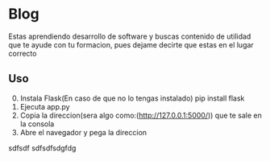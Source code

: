 # Blog
Estas aprendiendo desarrollo de software y buscas contenido de utilidad que te ayude con tu formacion, pues dejame decirte que estas en el lugar correcto
## Uso
0. Instala Flask(En caso de que no lo tengas instalado) pip install flask
1. Ejecuta app.py
2. Copia la direccion(sera algo como:(http://127.0.0.1:5000/)) que te sale en la consola
3. Abre el navegador y pega la direccion

sdfsdf
sdfsdfsdgfdg
